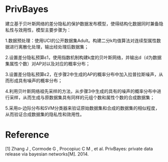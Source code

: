 # PrivBayes

建立基于贝叶斯网络的差分隐私的保护数据发布模型，使得结构化数据同时兼备隐私性与效用性，模型主要步骤为： 

1.数据预处理：使用UCI的公开数据集Adult。构建二分k均值算法对连续型属性数据进行离散化处理，输出经处理后数据集；

2.设置差分隐私预算ε1，使用指数机制构建k度的贝叶斯网络，并输出d（d为数据集属性个数）对AP对以及对应的概率分布；

3.设置差分隐私预算ε2，在步骤2中生成的AP的概率分布中加入拉普拉斯噪声，从而形成具有噪声的概率分布；

4.利用贝叶斯网络祖先采样的方法，从步骤3中生成的具有的噪声的概率分布中进行采样，从而生成与原数据集具有同样的元组个数和属性个数的合成数据集；

5.采用α-边际分布和SVM分类器来验证原始数据集和合成的数据集的相似程度，从而验证合成数据集的隐私性和效用性。

# Reference
[1] Zhang J , Cormode G , Procopiuc C M , et al. PrivBayes: private data release via bayesian networks[M]. 2014.
